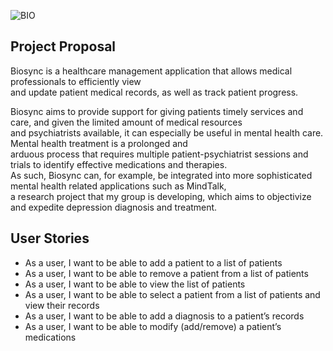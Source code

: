 ![BIO](https://media.github.students.cs.ubc.ca/user/9769/files/f9c50700-cd48-11ea-93b4-e8d320c9a598)

## Project Proposal
Biosync is a healthcare management application that allows medical professionals to efficiently view <br> 
and update patient medical records, as well as track patient progress. 

Biosync aims to provide support for giving patients timely services and care, and given the limited amount of medical 
resources <br> and psychiatrists available, it can especially be useful in mental health care. Mental health treatment 
is a prolonged and <br> arduous process that requires multiple patient-psychiatrist sessions and 
trials to identify effective medications and therapies. <br> As such, Biosync can, for example, be integrated into more 
sophisticated mental health related applications such as MindTalk, <br> a research project that my group is 
developing, which aims to objectivize and expedite depression diagnosis and treatment.


## User Stories
- As a user, I want to be able to add a patient to a list of patients
- As a user, I want to be able to remove a patient from a list of patients
- As a user, I want to be able to view the list of patients 
- As a user, I want to be able to select a patient from a list of patients and view their records
- As a user, I want to be able to add a diagnosis to a patient’s records
- As a user, I want to be able to modify (add/remove) a patient’s medications

